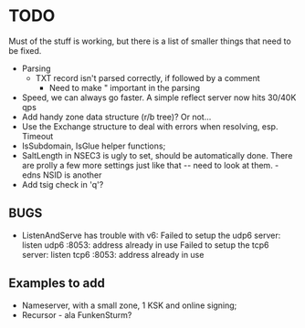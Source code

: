 # TODO

Must of the stuff is working, but there is a list of smaller
things that need to be fixed.

* Parsing
    * TXT record isn't parsed correctly, if followed by a comment
        - Need to make " important in the parsing
* Speed, we can always go faster. A simple reflect server now hits 30/40K qps
* Add handy zone data structure (r/b tree)? Or not...
* Use the Exchange structure to deal with errors when resolving, esp. Timeout
* IsSubdomain, IsGlue helper functions;
* SaltLength in NSEC3 is ugly to set, should be automatically done. There are prolly a few more
    settings just like that -- need to look at them.
    -edns NSID is another
* Add tsig check in 'q'?

## BUGS

* ListenAndServe has trouble with v6:
    Failed to setup the udp6 server: listen udp6 <nil>:8053: address already in use
    Failed to setup the tcp6 server: listen tcp6 <nil>:8053: address already in use

## Examples to add

* Nameserver, with a small zone, 1 KSK and online signing;
* Recursor - ala FunkenSturm?
